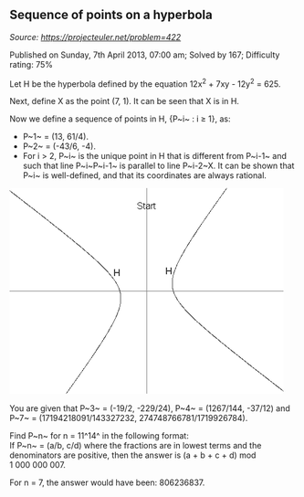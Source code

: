 Sequence of points on a hyperbola
---------------------------------

*Source: https://projecteuler.net/problem=422*

Published on Sunday, 7th April 2013, 07:00 am; Solved by 167; Difficulty
rating: 75%

Let H be the hyperbola defined by the equation 12x<sup>2</sup> + 7xy - 12y<sup>2</sup> =
625.

Next, define X as the point (7, 1). It can be seen that X is in H.

Now we define a sequence of points in H, {P~i~ : i ≥ 1}, as:

-   P~1~ = (13, 61/4).
-   P~2~ = (-43/6, -4).
-   For i \> 2, P~i~ is the unique point in H that is different from
    P~i-1~ and such that line P~i~P~i-1~ is parallel to line P~i-2~X. It
    can be shown that P~i~ is well-defined, and that its coordinates are
    always rational.

![p422\_hyperbola.gif](img/p422_hyperbola.gif)

You are given that P~3~ = (-19/2, -229/24), P~4~ = (1267/144, -37/12)
and P~7~ = (17194218091/143327232, 274748766781/1719926784).

Find P~n~ for n = 11^14^ in the following format:\
If P~n~ = (a/b, c/d) where the fractions are in lowest terms and the
denominators are positive, then the answer is (a + b + c + d) mod
1 000 000 007.

For n = 7, the answer would have been: 806236837.

